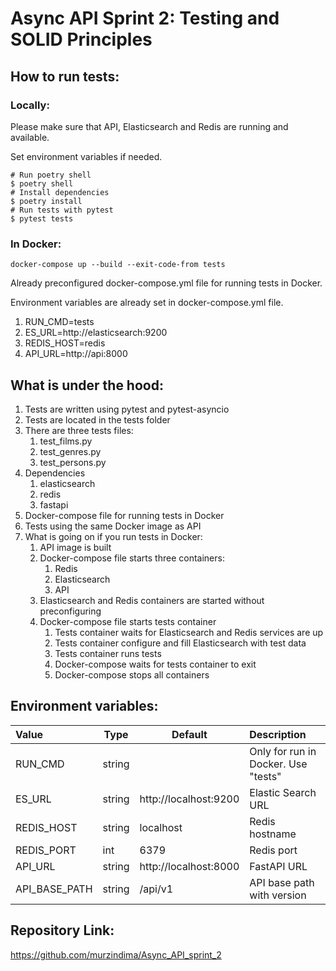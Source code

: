 # Async API Sprint 2: Testing and SOLID Principles

## How to run tests:

### Locally:

Please make sure that API, Elasticsearch and Redis are running and available.

Set environment variables if needed.

```shell
# Run poetry shell
$ poetry shell
# Install dependencies
$ poetry install
# Run tests with pytest 
$ pytest tests
```

### In Docker:

```shell
docker-compose up --build --exit-code-from tests
```
Already preconfigured docker-compose.yml file for running tests in Docker.

Environment variables are already set in docker-compose.yml file.

1. RUN_CMD=tests
2. ES_URL=http://elasticsearch:9200
3. REDIS_HOST=redis
4. API_URL=http://api:8000

##  What is under the hood:

1. Tests are written using pytest and pytest-asyncio
2. Tests are located in the tests folder
3. There are three tests files:
    1. test_films.py
    2. test_genres.py
    3. test_persons.py
4. Dependencies
   1. elasticsearch
   2. redis
   3. fastapi
5. Docker-compose file for running tests in Docker
6. Tests using the same Docker image as API
7. What is going on if you run tests in Docker:
    1. API image is built 
    2. Docker-compose file starts three containers:
        1. Redis
        2. Elasticsearch
        3. API
    3. Elasticsearch and Redis containers are started without preconfiguring
    4. Docker-compose file starts tests container
       1. Tests container waits for Elasticsearch and Redis services are up
       2. Tests container configure and fill Elasticsearch with test data
       3. Tests container runs tests
       4. Docker-compose waits for tests container to exit
       5. Docker-compose stops all containers

## Environment variables:

| Value         | Type    | Default               | Description                         |
|:--------------|---------|-----------------------|:------------------------------------|
| RUN_CMD       | string  |                       | Only for run in Docker. Use "tests" |
| ES_URL        | string  | http://localhost:9200 | Elastic Search URL                  |
| REDIS_HOST    | string  | localhost             | Redis hostname                      |
| REDIS_PORT    | int     | 6379                  | Redis port                          |
| API_URL       | string  | http://localhost:8000 | FastAPI URL                         |
| API_BASE_PATH | string  | /api/v1               | API base path with version          |

## Repository Link:
https://github.com/murzindima/Async_API_sprint_2
